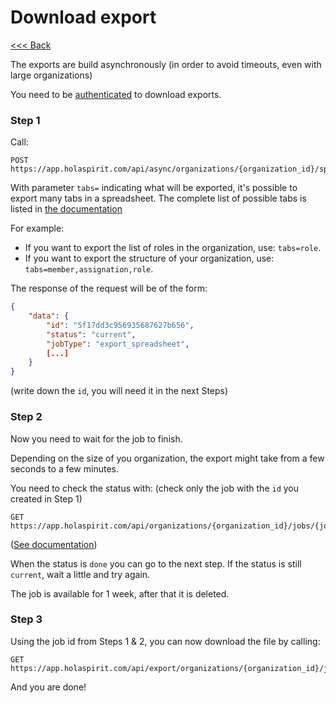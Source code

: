 Download export
===============

[<<< Back](README.md)

The exports are build asynchronously (in order to avoid timeouts, even with large organizations)

You need to be [authenticated](api.md) to download exports.

### Step 1

Call:

```
POST https://app.holaspirit.com/api/async/organizations/{organization_id}/spreadsheet
```

With parameter `tabs=` indicating what will be exported, it's possible to export many tabs in a spreadsheet. The complete list of possible tabs is listed in [the documentation](https://app.holaspirit.com/api/doc/async#post--api-async-organizations-{organization_id}-spreadsheet)

For example: 

* If you want to export the list of roles in the organization, use: `tabs=role`.
* If you want to export the structure of your organization, use: `tabs=member,assignation,role`.

The response of the request will be of the form:

```json
{
    "data": {
        "id": "5f17dd3c956935687627b656",
        "status": "current",
        "jobType": "export_spreadsheet",        
        [...]
    }
}
```
(write down the `id`, you will need it in the next Steps)

### Step 2

Now you need to wait for the job to finish.

Depending on the size of you organization, the export might take from a few seconds to a few minutes.

You need to check the status with: (check only the job with the `id` you created in Step 1)

```
GET https://app.holaspirit.com/api/organizations/{organization_id}/jobs/{job_id}
```
([See documentation](https://app.holaspirit.com/api/doc/organization#get--api-organizations-{organization_id}-jobs-{job_id}))

When the status is `done` you can go to the next step. If the status is still `current`, wait a little and try again.

The job is available for 1 week, after that it is deleted.

### Step 3

Using the job id from Steps 1 & 2, you can now download the file by calling:

```
GET https://app.holaspirit.com/api/export/organizations/{organization_id}/jobs/{job_id}/download
```

And you are done!
